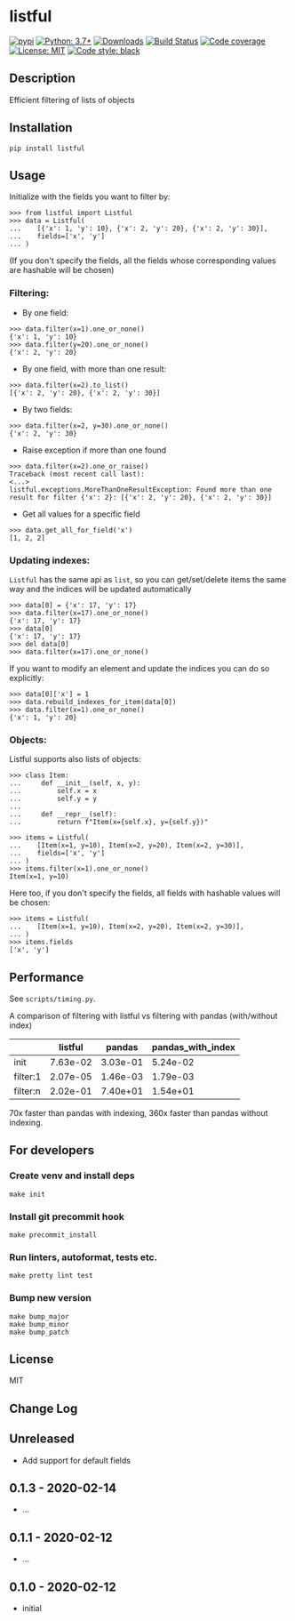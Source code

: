 # listful

[![pypi](https://badge.fury.io/py/listful.svg)](https://pypi.org/project/listful)
[![Python: 3.7+](https://img.shields.io/badge/Python-3.8+-blue.svg)](https://pypi.org/project/listful)
[![Downloads](https://img.shields.io/pypi/dm/listful.svg)](https://pypistats.org/packages/listful)
[![Build Status](https://travis-ci.org/d1618033/listful.svg?branch=master)](https://travis-ci.org/d1618033/listful)
[![Code coverage](https://codecov.io/gh/d1618033/listful/branch/master/graph/badge.svg)](https://codecov.io/gh/d1618033/listful)
[![License: MIT](https://img.shields.io/badge/License-MIT-green.svg)](https://en.wikipedia.org/wiki/MIT_License)
[![Code style: black](https://img.shields.io/badge/code%20style-black-000000.svg)](https://github.com/ambv/black)

## Description

Efficient filtering of lists of objects

## Installation

    pip install listful

## Usage


Initialize with the fields you want to filter by:
```
>>> from listful import Listful
>>> data = Listful(
...    [{'x': 1, 'y': 10}, {'x': 2, 'y': 20}, {'x': 2, 'y': 30}], 
...    fields=['x', 'y']
... )
```

(If you don't specify the fields, all the fields whose corresponding values are hashable will be chosen)


### Filtering:

* By one field:
```
>>> data.filter(x=1).one_or_none()
{'x': 1, 'y': 10}
>>> data.filter(y=20).one_or_none()
{'x': 2, 'y': 20}
```

* By one field, with more than one result:
```
>>> data.filter(x=2).to_list()
[{'x': 2, 'y': 20}, {'x': 2, 'y': 30}]
```

* By two fields:
```
>>> data.filter(x=2, y=30).one_or_none()
{'x': 2, 'y': 30}
```

* Raise exception if more than one found
``` 
>>> data.filter(x=2).one_or_raise()
Traceback (most recent call last):
<...>
listful.exceptions.MoreThanOneResultException: Found more than one result for filter {'x': 2}: [{'x': 2, 'y': 20}, {'x': 2, 'y': 30}]
```

* Get all values for a specific field

```
>>> data.get_all_for_field('x')
[1, 2, 2]
```

### Updating indexes:

`Listful` has the same api as `list`, so you can get/set/delete items the same way 
and the indices will be updated automatically

```
>>> data[0] = {'x': 17, 'y': 17}
>>> data.filter(x=17).one_or_none()
{'x': 17, 'y': 17}
>>> data[0]
{'x': 17, 'y': 17}
>>> del data[0]
>>> data.filter(x=17).one_or_none()
``` 

If you want to modify an element and update the indices you can do so explicitly:
```
>>> data[0]['x'] = 1
>>> data.rebuild_indexes_for_item(data[0])
>>> data.filter(x=1).one_or_none()
{'x': 1, 'y': 20}
``` 


### Objects:

Listful supports also lists of objects:

```
>>> class Item:
...     def __init__(self, x, y):
...         self.x = x
...         self.y = y
...
...     def __repr__(self):
...         return f"Item(x={self.x}, y={self.y})"

>>> items = Listful(
...    [Item(x=1, y=10), Item(x=2, y=20), Item(x=2, y=30)], 
...    fields=['x', 'y']
... )
>>> items.filter(x=1).one_or_none()
Item(x=1, y=10)
```

Here too, if you don't specify the fields, all fields with hashable values will be chosen:

```
>>> items = Listful(
...    [Item(x=1, y=10), Item(x=2, y=20), Item(x=2, y=30)], 
... )
>>> items.fields
['x', 'y']
```

## Performance

See `scripts/timing.py`. 

A comparison of filtering with listful vs filtering with pandas (with/without index)

|   | listful | pandas | pandas_with_index |
| --- | --- | --- | --- |
| init | 7.63e-02 | 3.03e-01 | 5.24e-02 |
| filter:1 | 2.07e-05 | 1.46e-03 | 1.79e-03 |
| filter:n | 2.02e-01 | 7.40e+01 | 1.54e+01 |

70x faster than pandas with indexing, 360x faster than pandas without indexing.

## For developers

### Create venv and install deps

    make init

### Install git precommit hook

    make precommit_install

### Run linters, autoformat, tests etc.

    make pretty lint test

### Bump new version

    make bump_major
    make bump_minor
    make bump_patch

## License

MIT

## Change Log

Unreleased
-----

* Add support for default fields

0.1.3 - 2020-02-14
-----

* ...

0.1.1 - 2020-02-12
-----

* ...

0.1.0 - 2020-02-12
-----

* initial
